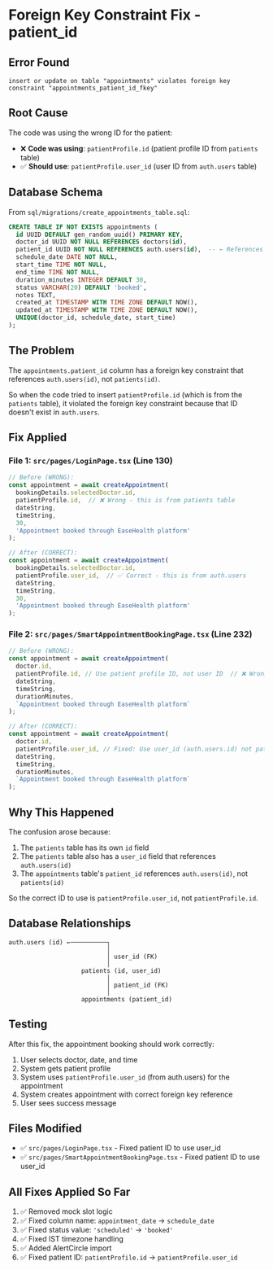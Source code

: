 # Foreign Key Constraint Fix - patient_id

## Error Found

```
insert or update on table "appointments" violates foreign key constraint "appointments_patient_id_fkey"
```

## Root Cause

The code was using the wrong ID for the patient:
- ❌ **Code was using**: `patientProfile.id` (patient profile ID from `patients` table)
- ✅ **Should use**: `patientProfile.user_id` (user ID from `auth.users` table)

## Database Schema

From `sql/migrations/create_appointments_table.sql`:
```sql
CREATE TABLE IF NOT EXISTS appointments (
  id UUID DEFAULT gen_random_uuid() PRIMARY KEY,
  doctor_id UUID NOT NULL REFERENCES doctors(id),
  patient_id UUID NOT NULL REFERENCES auth.users(id),  -- ← References auth.users, NOT patients table
  schedule_date DATE NOT NULL,
  start_time TIME NOT NULL,
  end_time TIME NOT NULL,
  duration_minutes INTEGER DEFAULT 30,
  status VARCHAR(20) DEFAULT 'booked',
  notes TEXT,
  created_at TIMESTAMP WITH TIME ZONE DEFAULT NOW(),
  updated_at TIMESTAMP WITH TIME ZONE DEFAULT NOW(),
  UNIQUE(doctor_id, schedule_date, start_time)
);
```

## The Problem

The `appointments.patient_id` column has a foreign key constraint that references `auth.users(id)`, not `patients(id)`.

So when the code tried to insert `patientProfile.id` (which is from the `patients` table), it violated the foreign key constraint because that ID doesn't exist in `auth.users`.

## Fix Applied

### File 1: `src/pages/LoginPage.tsx` (Line 130)

```javascript
// Before (WRONG):
const appointment = await createAppointment(
  bookingDetails.selectedDoctor.id,
  patientProfile.id,  // ❌ Wrong - this is from patients table
  dateString,
  timeString,
  30,
  'Appointment booked through EaseHealth platform'
);

// After (CORRECT):
const appointment = await createAppointment(
  bookingDetails.selectedDoctor.id,
  patientProfile.user_id,  // ✅ Correct - this is from auth.users
  dateString,
  timeString,
  30,
  'Appointment booked through EaseHealth platform'
);
```

### File 2: `src/pages/SmartAppointmentBookingPage.tsx` (Line 232)

```javascript
// Before (WRONG):
const appointment = await createAppointment(
  doctor.id,
  patientProfile.id, // Use patient profile ID, not user ID  // ❌ Wrong comment and code
  dateString,
  timeString,
  durationMinutes,
  `Appointment booked through EaseHealth platform`
);

// After (CORRECT):
const appointment = await createAppointment(
  doctor.id,
  patientProfile.user_id, // Fixed: Use user_id (auth.users.id) not patient profile id  // ✅ Correct
  dateString,
  timeString,
  durationMinutes,
  `Appointment booked through EaseHealth platform`
);
```

## Why This Happened

The confusion arose because:
1. The `patients` table has its own `id` field
2. The `patients` table also has a `user_id` field that references `auth.users(id)`
3. The `appointments` table's `patient_id` references `auth.users(id)`, not `patients(id)`

So the correct ID to use is `patientProfile.user_id`, not `patientProfile.id`.

## Database Relationships

```
auth.users (id) ←──────────┐
                           │
                           │ user_id (FK)
                           │
                    patients (id, user_id)
                           │
                           │ patient_id (FK)
                           │
                    appointments (patient_id)
```

## Testing

After this fix, the appointment booking should work correctly:
1. User selects doctor, date, and time
2. System gets patient profile
3. System uses `patientProfile.user_id` (from auth.users) for the appointment
4. System creates appointment with correct foreign key reference
5. User sees success message

## Files Modified

- ✅ `src/pages/LoginPage.tsx` - Fixed patient ID to use user_id
- ✅ `src/pages/SmartAppointmentBookingPage.tsx` - Fixed patient ID to use user_id

## All Fixes Applied So Far

1. ✅ Removed mock slot logic
2. ✅ Fixed column name: `appointment_date` → `schedule_date`
3. ✅ Fixed status value: `'scheduled'` → `'booked'`
4. ✅ Fixed IST timezone handling
5. ✅ Added AlertCircle import
6. ✅ Fixed patient ID: `patientProfile.id` → `patientProfile.user_id`

